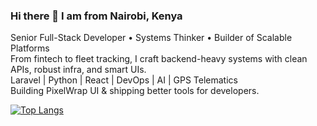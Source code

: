 ### Hi there 👋 I am from Nairobi, Kenya

Senior Full-Stack Developer • Systems Thinker • Builder of Scalable Platforms  
From fintech to fleet tracking, I craft backend-heavy systems with clean APIs, robust infra, and smart UIs.  
Laravel | Python | React | DevOps | AI | GPS Telematics  
Building PixelWrap UI & shipping better tools for developers.  

[![Top Langs](https://github-readme-stats.vercel.app/api/top-langs/?username=griffins&langs_count=8&layout=compact)](https://github.com/griffins)
